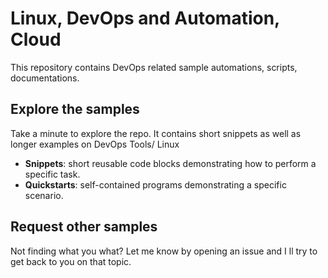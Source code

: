 # Linux, DevOps and Automation, Cloud

This repository contains DevOps related sample automations, scripts, documentations.

## Explore the samples

Take a minute to explore the repo. It contains short snippets as well as longer examples on DevOps Tools/ Linux

* **Snippets**: short reusable code blocks demonstrating how to perform a specific task.
* **Quickstarts**: self-contained programs demonstrating a specific scenario.


## Request other samples

Not finding what you what? Let me know by opening an issue and I ll try to get back to you on that topic.

